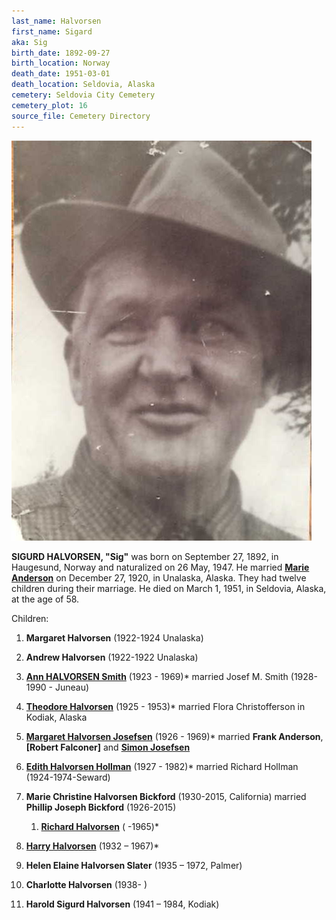 ```yaml
---
last_name: Halvorsen
first_name: Sigard
aka: Sig
birth_date: 1892-09-27
birth_location: Norway
death_date: 1951-03-01
death_location: Seldovia, Alaska
cemetery: Seldovia City Cemetery
cemetery_plot: 16
source_file: Cemetery Directory
---
```

![](../assets/images/Sigurd%20Halversen%20family/media/image1.jpeg)

**SIGURD HALVORSEN, "Sig"** was born on September 27, 1892, in Haugesund,
Norway and naturalized on 26 May, 1947. He married [**Marie Anderson**](./Anderson_Marie.md) on
December 27, 1920, in Unalaska, Alaska. They had twelve children during
their marriage. He died on March 1, 1951, in Seldovia, Alaska, at the
age of 58.

Children:

1.  **Margaret Halvorsen** (1922-1924 Unalaska)

2.  **Andrew Halvorsen** (1922-1922 Unalaska)

3.  [**Ann HALVORSEN Smith**](./Smith_Ann_Halvorsen.md) (1923 - 1969)\* married Josef M. Smith
    (1928-1990 - Juneau)

4.  [**Theodore Halvorsen**](./Halvorsen_Theodore.md) (1925 - 1953)\* married Flora Christofferson
    in Kodiak, Alaska

5.  [**Margaret Halvorsen Josefsen**](./Josefsen_Margaret_Halvorsen.md) (1926 - 1969)\* married **Frank
    Anderson**, **\[Robert Falconer\]** and [**Simon Josefsen**](./Josefsen_Simon_F.md)

6.  [**Edith Halvorsen Hollman**](./Hollman_Edith_Halvorsen.md) (1927 - 1982)\* married Richard Hollman
    (1924-1974-Seward)

7.  **Marie Christine Halvorsen Bickford** (1930-2015, California)
    married **Phillip Joseph Bickford** (1926-2015)
    
    1.  [**Richard Halvorsen**](./Halvorsen_Richard.md) ( -1965)\*

8.  [**Harry Halvorsen**](./Halvorsen_Harry.md) (1932 – 1967)\*

9.  **Helen Elaine Halvorsen Slater** (1935 – 1972, Palmer)

10. **Charlotte Halvorsen** (1938- )

11. **Harold Sigurd Halvorsen** (1941 – 1984, Kodiak)


